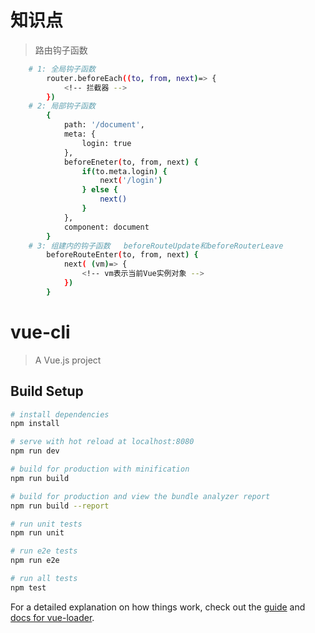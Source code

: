 # 知识点
> 路由钩子函数
``` bash
    # 1: 全局钩子函数
        router.beforeEach((to, from, next)=> {
            <!-- 拦截器 -->
        })
    # 2: 局部钩子函数
        {
            path: '/document',
            meta: {
                login: true
            },
            beforeEneter(to, from, next) {
                if(to.meta.login) {
                    next('/login')
                } else {
                    next()
                }
            },
            component: document
        }
    # 3: 组建内的钩子函数   beforeRouteUpdate和beforeRouterLeave
        beforeRouteEnter(to, from, next) {
            next( (vm)=> {
                <!-- vm表示当前Vue实例对象 -->
            })
        }
```        


# vue-cli

> A Vue.js project

## Build Setup

``` bash
# install dependencies
npm install

# serve with hot reload at localhost:8080
npm run dev

# build for production with minification
npm run build

# build for production and view the bundle analyzer report
npm run build --report

# run unit tests
npm run unit

# run e2e tests
npm run e2e

# run all tests
npm test
```

For a detailed explanation on how things work, check out the [guide](http://vuejs-templates.github.io/webpack/) and [docs for vue-loader](http://vuejs.github.io/vue-loader).
